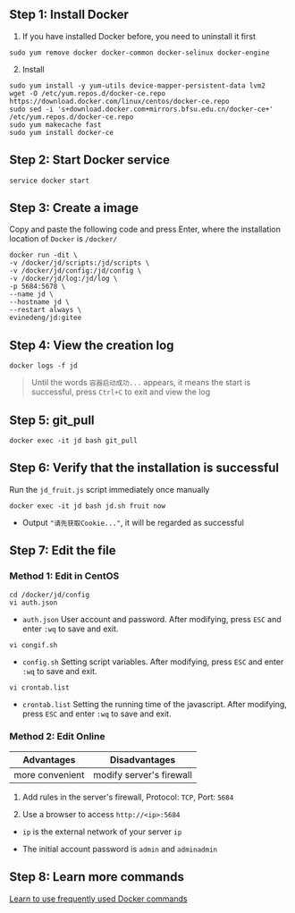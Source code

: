 ## Step 1: Install Docker

1. If you have installed Docker before, you need to uninstall it first

`sudo yum remove docker docker-common docker-selinux docker-engine`

2. Install

```
sudo yum install -y yum-utils device-mapper-persistent-data lvm2
wget -O /etc/yum.repos.d/docker-ce.repo https://download.docker.com/linux/centos/docker-ce.repo
sudo sed -i 's+download.docker.com+mirrors.bfsu.edu.cn/docker-ce+' /etc/yum.repos.d/docker-ce.repo
sudo yum makecache fast
sudo yum install docker-ce
```

## Step 2: Start Docker service

```
service docker start
```

## Step 3: Create a image

Copy and paste the following code and press Enter, where the installation location of `Docker` is `/docker/`

```
docker run -dit \
-v /docker/jd/scripts:/jd/scripts \
-v /docker/jd/config:/jd/config \
-v /docker/jd/log:/jd/log \
-p 5684:5678 \
--name jd \
--hostname jd \
--restart always \
evinedeng/jd:gitee
```

## Step 4: View the creation log

```
docker logs -f jd
```

> Until the words `容器启动成功...` appears, it means the start is successful, press `Ctrl+C` to exit and view the log

## Step 5: git_pull

```
docker exec -it jd bash git_pull
```

## Step 6: Verify that the installation is successful

Run the `jd_fruit.js` script immediately once manually

```
docker exec -it jd bash jd.sh fruit now
```

- Output `"请先获取Cookie..."`, it will be regarded as successful

## Step 7: Edit the file

### Method 1: Edit in CentOS

```
cd /docker/jd/config
vi auth.json
```

-  `auth.json` User account and password. After modifying, press `ESC` and enter `:wq` to save and exit.

```
vi congif.sh
```

- `config.sh` Setting script variables.  After modifying, press `ESC` and enter `:wq` to save and exit.

```
vi crontab.list
```

- `crontab.list` Setting the running time of the javascript.  After modifying, press `ESC` and enter `:wq` to save and exit.

### Method 2: Edit Online

|Advantages|Disadvantages|
|:-:|:-:|
|more convenient|modify server's firewall|

1. Add rules in the server's firewall, Protocol: `TCP`, Port: `5684`

2. Use a browser to access `http://<ip>:5684`

- `ip` is the external network of your server `ip`

- The initial account password is `admin` and `adminadmin`

## Step 8: Learn more commands

[Learn to use frequently used Docker commands](https://github.com/YamTian/Notes/blob/main/JD-Docker/Command.md)

